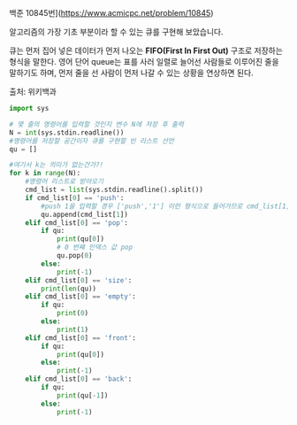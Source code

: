 백준 10845번](https://www.acmicpc.net/problem/10845)

알고리즘의 가장 기초 부분이라 할 수 있는 큐를 구현해 보았습니다.

 큐는 먼저 집어 넣은 데이터가 먼저 나오는 **FIFO(First In First Out)** 구조로 저장하는 형식을 말한다. 영어 단어 queue는 표를 사러 일렬로 늘어선 사람들로 이루어진 줄을 말하기도 하며, 먼저 줄을 선 사람이 먼저 나갈 수 있는 상황을 연상하면 된다.

출처: 위키백과

```python
import sys

# 몇 줄의 명령어를 입력할 것인지 변수 N에 저장 후 출력
N = int(sys.stdin.readline())
#명령어를 저장할 공간이자 큐를 구현할 빈 리스트 선언 
qu = []

#여기서 k는 의미가 없는건가?!
for k in range(N):
  	#명령어 리스트로 받아오기
    cmd_list = list(sys.stdin.readline().split())
    if cmd_list[0] == 'push':
      	#push 1을 입력할 경우 ['push','1'] 이런 형식으로 들어가므로 cmd_list[1]을 append해야 한다.
        qu.append(cmd_list[1])
    elif cmd_list[0] == 'pop':
        if qu:
            print(qu[0])
            # 0 번째 인덱스 값 pop
            qu.pop(0)
        else:
            print(-1)
    elif cmd_list[0] == 'size':
        print(len(qu))
    elif cmd_list[0] == 'empty':
        if qu:
            print(0)
        else:
            print(1)
    elif cmd_list[0] == 'front':
        if qu:
            print(qu[0])
        else:
            print(-1)
    elif cmd_list[0] == 'back':
        if qu:
            print(qu[-1])
        else:
            print(-1)
```





